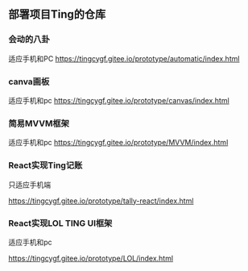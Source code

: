 
## 部署项目Ting的仓库

### 会动的八卦
适应手机和PC
https://tingcygf.gitee.io/prototype/automatic/index.html

### canva画板
适应手机和pc
https://tingcygf.gitee.io/prototype/canvas/index.html

### 简易MVVM框架
适应手机和pc
https://tingcygf.gitee.io/prototype/MVVM/index.html



### React实现Ting记账

只适应手机端

https://tingcygf.gitee.io/prototype/tally-react/index.html

### React实现LOL TING UI框架

适应手机和pc

https://tingcygf.gitee.io/prototype/LOL/index.html